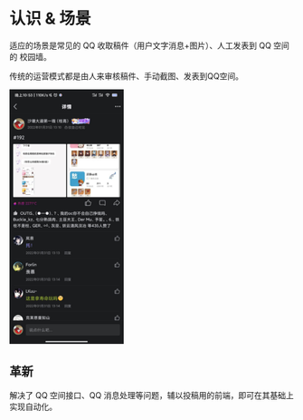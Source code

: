 # 认识 & 场景

适应的场景是常见的 QQ 收取稿件（用户文字消息+图片）、人工发表到 QQ 空间的 校园墙。

传统的运营模式都是由人来审核稿件、手动截图、发表到QQ空间。


<img src="assets/insight_scenario_02.jpg" alt="人工发表" width="40%" height="40%">

## 革新

解决了 QQ 空间接口、QQ 消息处理等问题，辅以投稿用的前端，即可在其基础上实现自动化。

